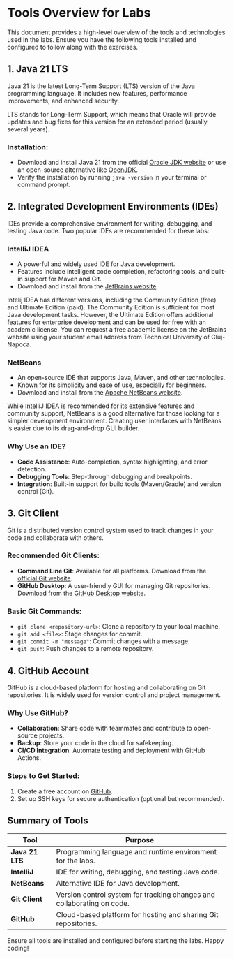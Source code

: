 # Tools Overview for Labs

This document provides a high-level overview of the tools and technologies used in the labs. Ensure you have the following tools installed and configured to follow along with the exercises.

## 1. **Java 21 LTS**
Java 21 is the latest Long-Term Support (LTS) version of the Java programming language. It includes new features, performance improvements, and enhanced security.

LTS stands for Long-Term Support, which means that Oracle will provide updates and bug fixes for this version for an extended period (usually several years).


### Installation:
- Download and install Java 21 from the official [Oracle JDK website](https://www.oracle.com/java/technologies/javase/jdk21-archive-downloads.html) or use an open-source alternative like [OpenJDK](https://openjdk.org/).
- Verify the installation by running `java -version` in your terminal or command prompt.


## 2. **Integrated Development Environments (IDEs)**
IDEs provide a comprehensive environment for writing, debugging, and testing Java code. Two popular IDEs are recommended for these labs:

### **IntelliJ IDEA**
- A powerful and widely used IDE for Java development.
- Features include intelligent code completion, refactoring tools, and built-in support for Maven and Git.
- Download and install from the [JetBrains website](https://www.jetbrains.com/idea/).

Intelij IDEA has different versions, including the Community Edition (free) and Ultimate Edition (paid). The Community Edition is sufficient for most Java development tasks. However, the Ultimate Edition offers additional features for enterprise development and can be used for free with an academic license. You can request a free academic license on the JetBrains website using your student email address from Technical University of Cluj-Napoca.

### **NetBeans**
- An open-source IDE that supports Java, Maven, and other technologies.
- Known for its simplicity and ease of use, especially for beginners.
- Download and install from the [Apache NetBeans website](https://netbeans.apache.org/).

While IntelliJ IDEA is recommended for its extensive features and community support, NetBeans is a good alternative for those looking for a simpler development environment. Creating user interfaces with NetBeans is easier due to its drag-and-drop GUI builder.

### Why Use an IDE?
- **Code Assistance**: Auto-completion, syntax highlighting, and error detection.
- **Debugging Tools**: Step-through debugging and breakpoints.
- **Integration**: Built-in support for build tools (Maven/Gradle) and version control (Git).


## 3. **Git Client**
Git is a distributed version control system used to track changes in your code and collaborate with others.

### Recommended Git Clients:
- **Command Line Git**: Available for all platforms. Download from the [official Git website](https://git-scm.com/).
- **GitHub Desktop**: A user-friendly GUI for managing Git repositories. Download from the [GitHub Desktop website](https://desktop.github.com/).

### Basic Git Commands:
- `git clone <repository-url>`: Clone a repository to your local machine.
- `git add <file>`: Stage changes for commit.
- `git commit -m "message"`: Commit changes with a message.
- `git push`: Push changes to a remote repository.

## 4. **GitHub Account**
GitHub is a cloud-based platform for hosting and collaborating on Git repositories. It is widely used for version control and project management.

### Why Use GitHub?
- **Collaboration**: Share code with teammates and contribute to open-source projects.
- **Backup**: Store your code in the cloud for safekeeping.
- **CI/CD Integration**: Automate testing and deployment with GitHub Actions.

### Steps to Get Started:
1. Create a free account on [GitHub](https://github.com/).
2. Set up SSH keys for secure authentication (optional but recommended).

## Summary of Tools
| Tool           | Purpose                                                                 |
|----------------|-------------------------------------------------------------------------|
| **Java 21 LTS** | Programming language and runtime environment for the labs.              |
| **IntelliJ**   | IDE for writing, debugging, and testing Java code.                     |
| **NetBeans**   | Alternative IDE for Java development.                                  |
| **Git Client** | Version control system for tracking changes and collaborating on code. |
| **GitHub**     | Cloud-based platform for hosting and sharing Git repositories.         |

Ensure all tools are installed and configured before starting the labs. Happy coding!